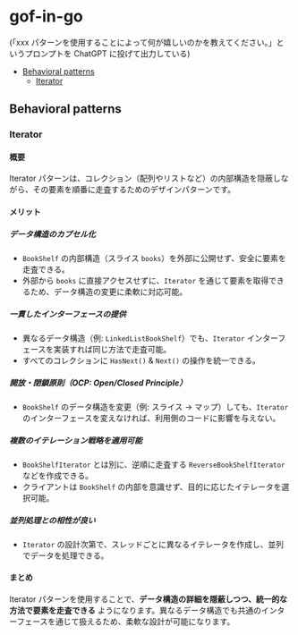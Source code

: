 # gof-in-go

(「xxx パターンを使用することによって何が嬉しいのかを教えてください。」というプロンプトを ChatGPT に投げて出力している)

- [Behavioral patterns](#behavioral-patterns)
  - [Iterator](#iterator)

## Behavioral patterns

### Iterator

#### 概要

Iterator パターンは、コレクション（配列やリストなど）の内部構造を隠蔽しながら、その要素を順番に走査するためのデザインパターンです。

#### メリット

##### データ構造のカプセル化

- `BookShelf` の内部構造（スライス `books`）を外部に公開せず、安全に要素を走査できる。
- 外部から `books` に直接アクセスせずに、`Iterator` を通じて要素を取得できるため、データ構造の変更に柔軟に対応可能。

##### 一貫したインターフェースの提供

- 異なるデータ構造（例: `LinkedListBookShelf`）でも、`Iterator` インターフェースを実装すれば同じ方法で走査可能。
- すべてのコレクションに `HasNext()` & `Next()` の操作を統一できる。

##### 開放・閉鎖原則（OCP: Open/Closed Principle）

- `BookShelf` のデータ構造を変更（例: スライス → マップ）しても、`Iterator` のインターフェースを変えなければ、利用側のコードに影響を与えない。

##### 複数のイテレーション戦略を適用可能

- `BookShelfIterator` とは別に、逆順に走査する `ReverseBookShelfIterator` などを作成できる。
- クライアントは `BookShelf` の内部を意識せず、目的に応じたイテレータを選択可能。

##### 並列処理との相性が良い

- `Iterator` の設計次第で、スレッドごとに異なるイテレータを作成し、並列でデータを処理できる。

#### まとめ

Iterator パターンを使用することで、**データ構造の詳細を隠蔽しつつ、統一的な方法で要素を走査できる** ようになります。異なるデータ構造でも共通のインターフェースを通じて扱えるため、柔軟な設計が可能になります。
